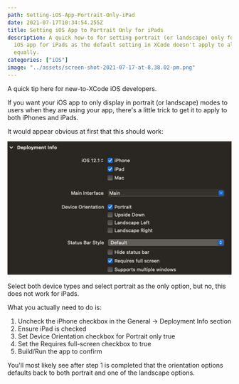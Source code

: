 ```yaml
---
path: Setting-iOS-App-Portrait-Only-iPad
date: 2021-07-17T10:34:54.255Z
title: Setting iOS App to Portrait Only for iPads
description: A quick how-to for setting portrait (or landscape) only for your
  iOS app for iPads as the default setting in XCode doesn't apply to all devices
  equally.
categories: ["iOS"]
image: "../assets/screen-shot-2021-07-17-at-8.38.02-pm.png"
---
```

A quick tip here for new-to-XCode iOS developers.

If you want your iOS app to only display in portrait (or landscape) modes to users when they are using your app, there's a little trick to get it to apply to both iPhones and iPads.

It would appear obvious at first that this should work:

![XCode-orientation-settings](../assets/screen-shot-2021-07-17-at-8.38.02-pm.png "XCode Orientation Settings")

Select both device types and select portrait as the only option, but no, this does not work for iPads.

What you actually need to do is:

1. Uncheck the iPhone checkbox in the General → Deployment Info section
2. Ensure iPad is checked
3. Set Device Orientation checkbox for Portrait only true
4. Set the Requires full-screen checkbox to true
5. Build/Run the app to confirm

You'll most likely see after step 1 is completed that the orientation options defaults back to both portrait and one of the landscape options.